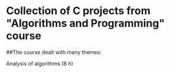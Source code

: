 # Collection of C projects from "Algorithms and Programming" course 

##The course dealt with many themes:

Analysis of algorithms (8 h)
